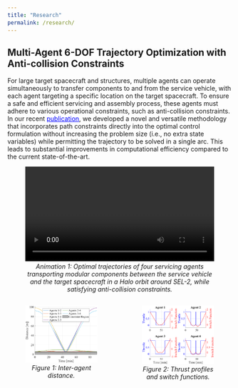 ```yaml
---
title: "Research"
permalink: /research/
---
```


## Multi-Agent 6-DOF Trajectory Optimization with Anti-collision Constraints
For large target spacecraft and structures, multiple agents can operate simultaneously to transfer components to and from the service vehicle, with each agent targeting a specific location on the target spacecraft. To ensure a safe and efficient servicing and assembly process, these agents must adhere to various operational constraints, such as anti-collision constraints. In our recent <a href="https://link.springer.com/article/10.1007/s40295-024-00470-7" target="_blank" style="color:blue">publication</a>, we developed a novel and versatile methodology that incorporates path constraints directly into the optimal control formulation without increasing the problem size (i.e., no extra state variables) while permitting the trajectory to be solved in a single arc. This leads to substantial improvements in computational efficiency compared to the current state-of-the-art. 

<figure>
  <video width="100%" controls>
    <source src="/assets/videos/CRTBP_4S_Animation.mp4" type="video/mp4">
    Your browser does not support the video tag.
  </video>
  <figcaption style="text-align: center; font-style: italic;">
    Animation 1: Optimal trajectories of four servicing agents transporting modular components between the service vehicle and the target spacecraft in a Halo orbit around SEL-2, while satisfying anti-collision constraints.
  </figcaption>
</figure>

<div style="display: flex; justify-content: space-between; gap: 20px;">

  <figure style="flex: 1;">
    <img src="/assets/images/Distance4S.png" alt="Figure 1" style="width: 100%;" />
    <figcaption style="text-align: center; font-style: italic;">Figure 1: Inter-agent distance.</figcaption>
  </figure>

  <figure style="flex: 1;">
    <img src="/assets/images/TPSF4S.png" alt="Figure 2" style="width: 100%;" />
    <figcaption style="text-align: center; font-style: italic;">Figure 2: Thrust profiles and switch functions.</figcaption>
  </figure>

</div>
